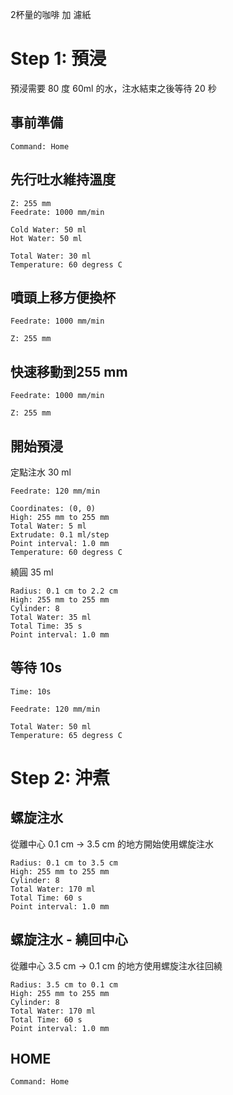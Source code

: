 
2杯量的咖啡 加 濾紙

# Step 1: 預浸

預浸需要 80 度 60ml 的水，注水結束之後等待 20 秒

## 事前準備

``` operations
Command: Home
```

## 先行吐水維持溫度

``` move
Z: 255 mm
Feedrate: 1000 mm/min
```

``` waste_water
Cold Water: 50 ml
Hot Water: 50 ml
```

``` mix_temperature
Total Water: 30 ml
Temperature: 60 degress C
```

## 噴頭上移方便換杯

``` move
Feedrate: 1000 mm/min
```
``` move
Z: 255 mm
```

## 快速移動到255 mm

``` move
Feedrate: 1000 mm/min
```

``` move
Z: 255 mm
```

## 開始預浸

定點注水 30 ml

``` move
Feedrate: 120 mm/min
```

``` fixed_point
Coordinates: (0, 0)
High: 255 mm to 255 mm
Total Water: 5 ml
Extrudate: 0.1 ml/step
Point interval: 1.0 mm
Temperature: 60 degress C
```

繞圓 35 ml

``` spiral_total_water
Radius: 0.1 cm to 2.2 cm
High: 255 mm to 255 mm
Cylinder: 8
Total Water: 35 ml
Total Time: 35 s
Point interval: 1.0 mm
```

## 等待 10s

``` wait
Time: 10s
```

``` move
Feedrate: 120 mm/min
```

``` mix_temperature
Total Water: 50 ml
Temperature: 65 degress C
```

# Step 2: 沖煮

## 螺旋注水

從離中心 0.1 cm -> 3.5 cm 的地方開始使用螺旋注水

``` spiral_total_water
Radius: 0.1 cm to 3.5 cm
High: 255 mm to 255 mm
Cylinder: 8
Total Water: 170 ml
Total Time: 60 s
Point interval: 1.0 mm
```

## 螺旋注水 - 繞回中心

從離中心 3.5 cm -> 0.1 cm 的地方使用螺旋注水往回繞

``` spiral_total_water
Radius: 3.5 cm to 0.1 cm
High: 255 mm to 255 mm
Cylinder: 8
Total Water: 170 ml
Total Time: 60 s
Point interval: 1.0 mm
```

## HOME

``` operations
Command: Home
```
